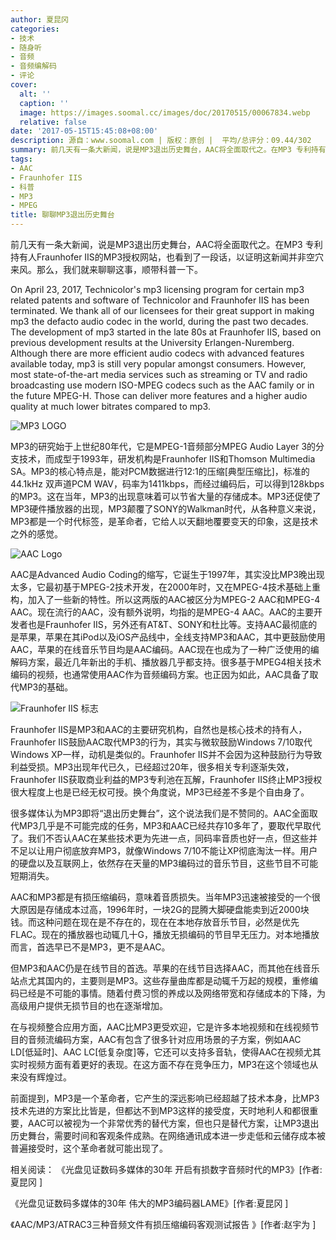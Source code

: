 ```yaml
---
author: 夏昆冈
categories:
- 技术
- 随身听
- 音频
- 音频编解码
- 评论
cover:
  alt: ''
  caption: ''
  image: https://images.soomal.cc/images/doc/20170515/00067834.webp
  relative: false
date: '2017-05-15T15:45:08+08:00'
description: 源自：www.soomal.com | 版权：原创 |  平均/总评分：09.44/302
summary: 前几天有一条大新闻，说是MP3退出历史舞台，AAC将全面取代之。在MP3 专利持有人Fraunhofer IIS的MP3授权网站，也看到了一段话，以证明这新闻并非空穴来风。那么，我们就来聊聊这事，顺带科普一下。
tags:
- AAC
- Fraunhofer IIS
- 科普
- MP3
- MPEG
title: 聊聊MP3退出历史舞台
---
```


前几天有一条大新闻，说是MP3退出历史舞台，AAC将全面取代之。在MP3 专利持有人Fraunhofer IIS的MP3授权网站，也看到了一段话，以证明这新闻并非空穴来风。那么，我们就来聊聊这事，顺带科普一下。


On April 23, 2017, Technicolor's mp3 licensing program for certain mp3 related patents and software of Technicolor and Fraunhofer IIS has been terminated. 
We thank all of our licensees for their great support in making mp3 the defacto audio codec in the world, during the past two decades. 
The development of mp3 started in the late 80s at Fraunhofer IIS, based on previous development results at the University Erlangen-Nuremberg. Although there are more efficient audio codecs with advanced features available today, mp3 is still very popular amongst consumers. However, most state-of-the-art media services such as streaming or TV and radio broadcasting use modern ISO-MPEG codecs such as the AAC family or in the future MPEG-H. Those can deliver more features and a higher audio quality at much lower bitrates compared to mp3.

![MP3 LOGO](https://images.soomal.cc/images/doc/20170515/00067833.webp)




MP3的研究始于上世纪80年代，它是MPEG-1音频部分MPEG Audio Layer 3的分支技术，而成型于1993年，研发机构是Fraunhofer IIS和Thomson Multimedia SA。MP3的核心特点是，能对PCM数据进行12:1的压缩[典型压缩比]，标准的44.1kHz 双声道PCM WAV，码率为1411kbps，而经过编码后，可以得到128kbps的MP3。这在当年，MP3的出现意味着可以节省大量的存储成本。MP3还促使了MP3硬件播放器的出现，MP3颠覆了SONY的Walkman时代，从各种意义来说，MP3都是一个时代标签，是革命者，它给人以天翻地覆要变天的印象，这是技术之外的感觉。

![AAC Logo](https://images.soomal.cc/images/doc/20170515/00067836.webp)




AAC是Advanced Audio Coding的缩写，它诞生于1997年，其实没比MP3晚出现太多，它最初基于MPEG-2技术开发，在2000年时，又在MPEG-4技术基础上重构，加入了一些新的特性。所以这两版的AAC被区分为MPEG-2 AAC和MPEG-4 AAC。现在流行的AAC，没有额外说明，均指的是MPEG-4 AAC。AAC的主要开发者也是Fraunhofer IIS，另外还有AT&T、SONY和杜比等。支持AAC最彻底的是苹果，苹果在其iPod以及iOS产品线中，全线支持MP3和AAC，其中更鼓励使用AAC，苹果的在线音乐节目均是AAC编码。AAC现在也成为了一种广泛使用的编解码方案，最近几年新出的手机、播放器几乎都支持。很多基于MPEG4相关技术编码的视频，也通常使用AAC作为音频编码方案。也正因为如此，AAC具备了取代MP3的基础。

![Fraunhofer IIS 标志](https://images.soomal.cc/images/doc/20170515/00067835.webp)




Fraunhofer IIS是MP3和AAC的主要研究机构，自然也是核心技术的持有人，Fraunhofer IIS鼓励AAC取代MP3的行为，其实与微软鼓励Windows 7/10取代Windows XP一样，动机是类似的。Fraunhofer IIS并不会因为这种鼓励行为导致利益受损。MP3出现年代已久，已经超过20年，很多相关专利逐渐失效，Fraunhofer IIS获取商业利益的MP3专利池在瓦解，Fraunhofer IIS终止MP3授权很大程度上也是已经无权可授。换个角度说，MP3已经差不多是个自由身了。

很多媒体认为MP3即将“退出历史舞台”，这个说法我们是不赞同的。AAC全面取代MP3几乎是不可能完成的任务，MP3和AAC已经共存10多年了，要取代早取代了。我们不否认AAC在某些技术更为先进一点，同码率音质也好一点，但这些并不足以让用户彻底放弃MP3，就像Windows 7/10不能让XP彻底淘汰一样。用户的硬盘以及互联网上，依然存在天量的MP3编码过的音乐节目，这些节目不可能短期消失。

AAC和MP3都是有损压缩编码，意味着音质损失。当年MP3迅速被接受的一个很大原因是存储成本过高，1996年时，一块2G的昆腾大脚硬盘能卖到近2000块钱。而这种问题在现在是不存在的，现在在本地存放音乐节目，必然是优先FLAC。现在的播放器也动辄几十G，播放无损编码的节目早无压力。对本地播放而言，首选早已不是MP3，更不是AAC。

但MP3和AAC仍是在线节目的首选。苹果的在线节目选择AAC，而其他在线音乐站点尤其国内的，主要则是MP3。这些存量曲库都是动辄千万起的规模，重修编码已经是不可能的事情。随着付费习惯的养成以及网络带宽和存储成本的下降，为高级用户提供无损节目的也在逐渐增加。

在与视频整合应用方面，AAC比MP3更受欢迎，它是许多本地视频和在线视频节目的音频流编码方案，AAC有包含了很多针对应用场景的子方案，例如AAC LD[低延时]、AAC LC[低复杂度]等，它还可以支持多音轨，使得AAC在视频尤其实时视频方面有着更好的表现。在这方面不存在竞争压力，MP3在这个领域也从来没有辉煌过。

前面提到，MP3是一个革命者，它产生的深远影响已经超越了技术本身，比MP3技术先进的方案比比皆是，但都达不到MP3这样的接受度，天时地利人和都很重要，AAC可以被视为一个非常优秀的替代方案，但也只是替代方案，让MP3退出历史舞台，需要时间和客观条件成熟。在网络通讯成本进一步走低和云储存成本被普遍接受时，这个革命者就可能出现了。



相关阅读：
《光盘见证数码多媒体的30年 开启有损数字音频时代的MP3》[作者:夏昆冈 ]

《光盘见证数码多媒体的30年 伟大的MP3编码器LAME》[作者:夏昆冈 ]

《AAC/MP3/ATRAC3三种音频文件有损压缩编码客观测试报告 》[作者:赵宇为 ]